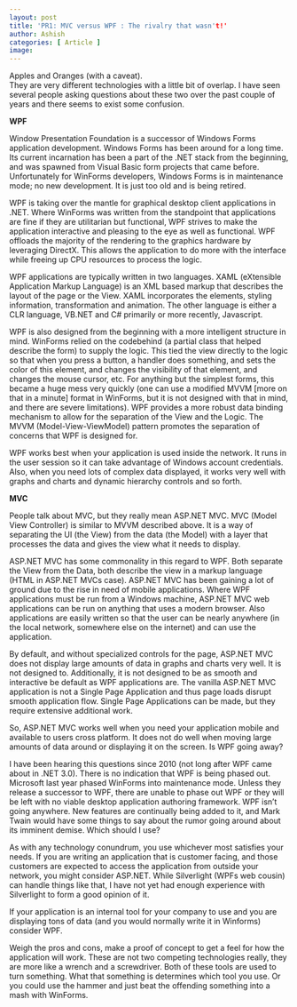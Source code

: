 ```yaml
---
layout: post
title: 'PR1: MVC versus WPF : The rivalry that wasn't!'
author: Ashish
categories: [ Article ]
image: 
---
```

 
Apples and Oranges (with a caveat). <br/>They are very different technologies with a little bit of overlap. I have seen several people asking questions about these two over the past couple of years and there seems to exist some confusion.

<b>WPF</b>

Window Presentation Foundation is a successor of Windows Forms application development. Windows Forms has been around for a long time. Its current incarnation has been a part of the .NET stack from the beginning, and was spawned from Visual Basic form projects that came before. Unfortunately for WinForms developers, Windows Forms is in maintenance mode; no new development. It is just too old and is being retired.

WPF is taking over the mantle for graphical desktop client applications in .NET. Where WinForms was written from the standpoint that applications are fine if they are utilitarian but functional, WPF strives to make the application interactive and pleasing to the eye as well as functional. WPF offloads the majority of the rendering to the graphics hardware by leveraging DirectX. This allows the application to do more with the interface while freeing up CPU resources to process the logic.

WPF applications are typically written in two languages. XAML (eXtensible Application Markup Language) is an XML based markup that describes the layout of the page or the View. XAML incorporates the elements, styling information, transformation and animation. The other language is either a CLR language, VB.NET and C# primarily or more recently, Javascript.

WPF is also designed from the beginning with a more intelligent structure in mind. WinForms relied on the codebehind (a partial class that helped describe the form) to supply the logic. This tied the view directly to the logic so that when you press a button, a handler does something, and sets the color of this element, and changes the visibility of that element, and changes the mouse cursor, etc. For anything but the simplest forms, this became a huge mess very quickly (one can use a modified MVVM [more on that in a minute] format in WinForms, but it is not designed with that in mind, and there are severe limitations). WPF provides a more robust data binding mechanism to allow for the separation of the View and the Logic. The MVVM (Model-View-ViewModel) pattern promotes the separation of concerns that WPF is designed for.

WPF works best when your application is used inside the network. It runs in the user session so it can take advantage of Windows account credentials. Also, when you need lots of complex data displayed, it works very well with graphs and charts and dynamic hierarchy controls and so forth.

<b>MVC</b>

People talk about MVC, but they really mean ASP.NET MVC. MVC (Model View Controller) is similar to MVVM described above. It is a way of separating the UI (the View) from the data (the Model) with a layer that processes the data and gives the view what it needs to display.

ASP.NET MVC has some commonality in this regard to WPF. Both separate the View from the Data, both describe the view in a markup language (HTML in ASP.NET MVCs case). ASP.NET MVC has been gaining a lot of ground due to the rise in need of mobile applications. Where WPF applications must be run from a Windows machine, ASP.NET MVC web applications can be run on anything that uses a modern browser. Also applications are easily written so that the user can be nearly anywhere (in the local network, somewhere else on the internet) and can use the application.

By default, and without specialized controls for the page, ASP.NET MVC does not display large amounts of data in graphs and charts very well. It is not designed to. Additionally, it is not designed to be as smooth and interactive be default as WPF applications are. The vanilla ASP.NET MVC application is not a Single Page Application and thus page loads disrupt smooth application flow. Single Page Applications can be made, but they require extensive additional work.

So, ASP.NET MVC works well when you need your application mobile and available to users cross platform. It does not do well when moving large amounts of data around or displaying it on the screen.
Is WPF going away?

I have been hearing this questions since 2010 (not long after WPF came about in .NET 3.0). There is no indication that WPF is being phased out. Microsoft last year phased WinForms into maintenance mode. Unless they release a successor to WPF, there are unable to phase out WPF or they will be left with no viable desktop application authoring framework. WPF isn’t going anywhere. New features are continually being added to it, and Mark Twain would have some things to say about the rumor going around about its imminent demise.
Which should I use?

As with any technology conundrum, you use whichever most satisfies your needs. If you are writing an application that is customer facing, and those customers are expected to access the application from outside your network, you might consider ASP.NET. While Silverlight (WPFs web cousin) can handle things like that, I have not yet had enough experience with Silverlight to form a good opinion of it.

If your application is an internal tool for your company to use and you are displaying tons of data (and you would normally write it in Winforms) consider WPF.

Weigh the pros and cons, make a proof of concept to get a feel for how the application will work. These are not two competing technologies really, they are more like a wrench and a screwdriver. Both of these tools are used to turn something. What that something is determines which tool you use. Or you could use the hammer and just beat the offending something into a mash with WinForms.
